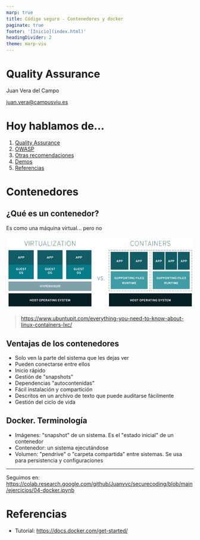 ```yaml
---
marp: true
title: Código seguro - Contenedores y docker
paginate: true
footer: '[Inicio](index.html)'
headingDivider: 2
theme: marp-viu
---
```


<style>
    /* You can add custom style here. VSCode supports this.
    Other editor might need these custom code in
    the YAML header: section: | */
</style>

# Quality Assurance
<!-- _class: first-slide -->

Juan Vera del Campo

<juan.vera@campusviu.es>


# Hoy hablamos de...
<!-- _class: cool-list toc -->

1. [Quality Assurance](#4)
1. [OWASP](#9)
1. [Otras recomendaciones](#15)
1. [Demos](#18)
1. [Referencias](#25)

# Contenedores
<!-- _class: lead -->

## ¿Qué es un contenedor?

Es como una máquina virtual... pero no

![center w:40em](images/containers/vm-docker.png)

> https://www.ubuntupit.com/everything-you-need-to-know-about-linux-containers-lxc/

## Ventajas de los contenedores

- Solo ven la parte del sistema que les dejas ver
- Pueden conectarse entre ellos
- Inicio rápido
- Gestión de "snapshots"
- Dependencias "autocontenidas"
- Fácil instalación y compartición
- Descritos en un archivo de texto que puede auditarse fácilmente
- Gestión del ciclo de vida

## Docker. Terminología

- Imágenes: "snapshot" de un sistema. Es el "estado inicial" de un contenedor
- Contenedor: un sistema ejecutándose
- Volumen: "pendrive" o "carpeta compartida" entre sistemas. Se usa para persistencia y configuraciones

---

Seguimos en: https://colab.research.google.com/github/Juanvvc/securecoding/blob/main/ejercicios/04-docker.ipynb

# Referencias

- Tutorial: https://docs.docker.com/get-started/